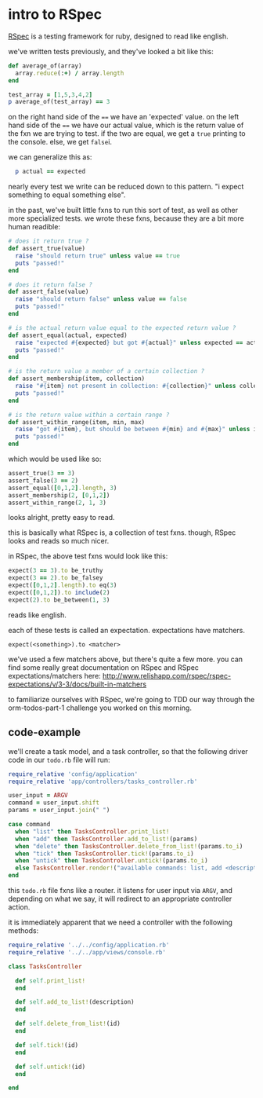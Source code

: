 # intro to RSpec

[RSpec](http://rspec.info/) is a testing framework for ruby, designed to read like english.

we've written tests previously, and they've looked a bit like this:

```ruby
def average_of(array)
  array.reduce(:+) / array.length
end

test_array = [1,5,3,4,2]
p average_of(test_array) == 3
```

on the right hand side of the ```==``` we have an 'expected' value. on the left hand side of the ```==``` we have our actual value, which is the return value of the fxn we are trying to test. if the two are equal, we get a ```true``` printing to the console. else, we get ```false```i.

we can generalize this as:
```ruby
  p actual == expected
```

nearly every test we write can be reduced down to this pattern. "i expect something to equal something else".

in the past, we've built little fxns to run this sort of test, as well as other more specialized tests. we wrote these fxns, because they are a bit more human readible:

```ruby
# does it return true ?
def assert_true(value)
  raise "should return true" unless value == true
  puts "passed!"
end

# does it return false ?
def assert_false(value)
  raise "should return false" unless value == false
  puts "passed!"
end

# is the actual return value equal to the expected return value ?
def assert_equal(actual, expected)
  raise "expected #{expected} but got #{actual}" unless expected == actual
  puts "passed!"
end

# is the return value a member of a certain collection ? 
def assert_membership(item, collection)
  raise "#{item} not present in collection: #{collection}" unless collection.include?(item)
  puts "passed!"
end

# is the return value within a certain range ?
def assert_within_range(item, min, max)
  raise "got #{item}, but should be between #{min} and #{max}" unless item.between?(min,max)
  puts "passed!"
end
```

which would be used like so:

```ruby
assert_true(3 == 3)
assert_false(3 == 2)
assert_equal([0,1,2].length, 3)
assert_membership(2, [0,1,2])
assert_within_range(2, 1, 3)
```

looks alright, pretty easy to read.

this is basically what RSpec is, a collection of test fxns. though, RSpec looks and reads so much nicer.

in RSpec, the above test fxns would look like this:

```ruby
expect(3 == 3).to be_truthy
expect(3 == 2).to be_falsey
expect([0,1,2].length).to eq(3)
expect([0,1,2]).to include(2)
expect(2).to be_between(1, 3)
```

reads like english. 

each of these tests is called an expectation. expectations have matchers.

```
expect(<something>).to <matcher>
```

we've used a few matchers above, but there's quite a few more. you can find some really great documentation on RSpec and RSpec expectations/matchers here: http://www.relishapp.com/rspec/rspec-expectations/v/3-3/docs/built-in-matchers

to familiarize ourselves with RSpec, we're going to TDD our way through the orm-todos-part-1 challenge you worked on this morning.

## code-example

we'll create a task model, and a task controller, so that the following driver code in our ```todo.rb``` file will run:

```ruby
require_relative 'config/application'
require_relative 'app/controllers/tasks_controller.rb'

user_input = ARGV
command = user_input.shift
params = user_input.join(" ")

case command
  when "list" then TasksController.print_list!
  when "add" then TasksController.add_to_list!(params)
  when "delete" then TasksController.delete_from_list!(params.to_i)
  when "tick" then TasksController.tick!(params.to_i)
  when "untick" then TasksController.untick!(params.to_i)
  else TasksController.render!("available commands: list, add <description>, delete <id>, tick <id>, untick <id>")
end
```

this ```todo.rb``` file fxns like a router. it listens for user input via ```ARGV```, and depending on what we say, it will redirect to an appropriate controller action.

it is immediately apparent that we need a controller with the following methods:

```ruby
require_relative '../../config/application.rb'
require_relative '../../app/views/console.rb'

class TasksController

  def self.print_list!
  end

  def self.add_to_list!(description)
  end

  def self.delete_from_list!(id)
  end

  def self.tick!(id)
  end

  def self.untick!(id)
  end

end

```